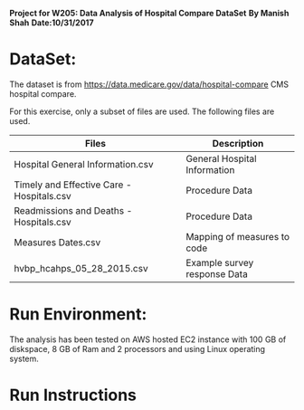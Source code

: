 **Project for W205: Data Analysis of Hospital Compare DataSet**
**By Manish Shah**
**Date:10/31/2017**

# DataSet:

The dataset is from https://data.medicare.gov/data/hospital-compare CMS hospital compare. 

For this exercise, only a subset of files are used. The following files are used. 

Files | Description
------|-------------
Hospital General Information.csv | General Hospital Information
Timely and Effective Care - Hospitals.csv | Procedure Data
Readmissions and Deaths - Hospitals.csv | Procedure Data
Measures Dates.csv | Mapping of measures to code
hvbp_hcahps_05_28_2015.csv | Example survey response Data

# Run Environment:

The analysis has been tested on AWS hosted EC2 instance with 100 GB of diskspace, 8 GB of Ram and 2 processors and using Linux 
operating system. 

# Run Instructions
